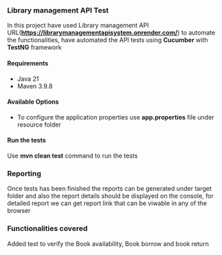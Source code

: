 ### Library management API Test
In this project have used Library management API URL(**https://librarymanagementapisystem.onrender.com/**) to automate the functionalities,
have automated the API tests using **Cucumber** with **TestNG** framework
#### Requirements
- Java 21 
- Maven 3.9.8
#### Available Options
- To configure the application properties use **app.properties** file under resource folder

#### Run the tests
Use **mvn clean test** command to run the tests

### Reporting
Once tests has been finished the reports can be generated under target folder and also the report details should be displayed on the console,
for detailed report we can get report link that can be viwable in any of the browser

### Functionalities covered
Added test to verify the Book availability, Book borrow and book return
